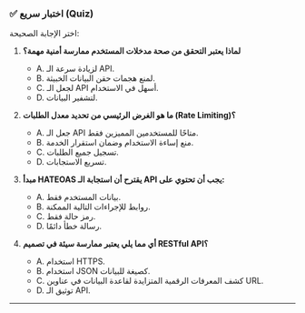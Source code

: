 
### ✅ اختبار سريع (Quiz)
اختر الإجابة الصحيحة:

1.  **لماذا يعتبر التحقق من صحة مدخلات المستخدم ممارسة أمنية مهمة؟**
    * A. لزيادة سرعة الـ API.
    * B. لمنع هجمات حقن البيانات الخبيثة.
    * C. لجعل الـ API أسهل في الاستخدام.
    * D. لتشفير البيانات.

2.  **ما هو الغرض الرئيسي من تحديد معدل الطلبات (Rate Limiting)؟**
    * A. جعل الـ API متاحًا للمستخدمين المميزين فقط.
    * B. منع إساءة الاستخدام وضمان استقرار الخدمة.
    * C. تسجيل جميع الطلبات.
    * D. تسريع الاستجابات.

3.  **مبدأ HATEOAS يقترح أن استجابة الـ API يجب أن تحتوي على:**
    * A. بيانات المستخدم فقط.
    * B. روابط للإجراءات التالية الممكنة.
    * C. رمز حالة فقط.
    * D. رسالة خطأ دائمًا.

4.  **أي مما يلي يعتبر ممارسة سيئة في تصميم RESTful API؟**
    * A. استخدام HTTPS.
    * B. استخدام JSON كصيغة للبيانات.
    * C. كشف المعرفات الرقمية المتزايدة لقاعدة البيانات في عناوين URL.
    * D. توثيق الـ API.

---